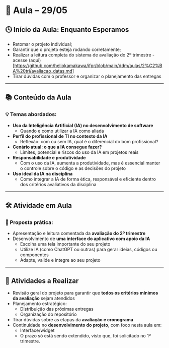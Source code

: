 # 📅 Aula – 29/05

## 🕓 Início da Aula: Enquanto Esperamos
- Retomar o projeto individual;  
- Garantir que o projeto esteja rodando corretamente;  
- Realizar a leitura completa do sistema de avaliação do 2º trimestre - acesse (aqui)[https://github.com/heliokamakawa/ifpr/blob/main/ddm/aulas/2%C2%BA%20tri/avaliacao_datas.md]
- Tirar dúvidas com o professor e organizar o planejamento das entregas

---

## 📚 Conteúdo da Aula

### 💡 Temas abordados:
- **Uso da Inteligência Artificial (IA) no desenvolvimento de software**
  - Quando e como utilizar a IA como aliada  
- **Perfil do profissional de TI no contexto da IA**  
  - Reflexão: com ou sem IA, qual é o diferencial do bom profissional?  
- **Cenário atual: o que a IA consegue fazer?**  
  - Limites, potencial e riscos do uso da IA em projetos reais  
- **Responsabilidade e produtividade**  
  - Com o uso da IA, aumenta a produtividade, mas é essencial manter o controle sobre o código e as decisões do projeto  
- **Uso ideal da IA na disciplina**  
  - Como integrar a IA de forma ética, responsável e eficiente dentro dos critérios avaliativos da disciplina  

---

## 🛠️ Atividade em Aula

### 🎯 Proposta prática:
- Apresentação e leitura comentada da **avaliação do 2º trimestre**
- Desenvolvimento de **uma interface do aplicativo com apoio da IA**
  - Escolha uma tela importante do seu projeto
  - Utilize IA (como ChatGPT ou outras) para gerar ideias, códigos ou componentes
  - Adapte, valide e integre ao seu projeto

---

## 📌 Atividades a Realizar

- Revisão geral do projeto para garantir que **todos os critérios mínimos da avaliação** sejam atendidos
- Planejamento estratégico:
  - Distribuição das próximas entregas
  - Organização do repositório
- Tirar dúvidas sobre as etapas da **avaliação e cronograma**
- Continuidade no **desenvolvimento do projeto**, com foco nesta aula em:
  - Interface/widget  
  - O prazo só está sendo extendido, visto que, foi solicitado no 1º trimestre.  

